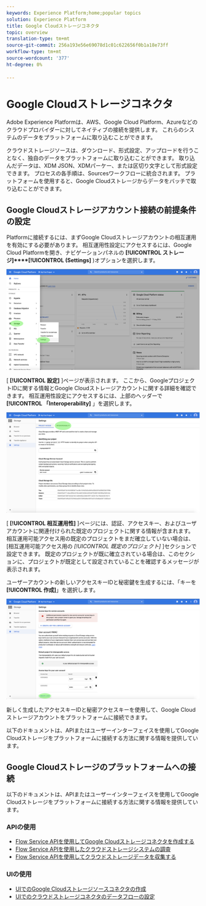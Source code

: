 ```yaml
---
keywords: Experience Platform;home;popular topics
solution: Experience Platform
title: Google Cloudストレージコネクタ
topic: overview
translation-type: tm+mt
source-git-commit: 256a193e56e69078d1c01c622656f0b1a18e73ff
workflow-type: tm+mt
source-wordcount: '377'
ht-degree: 0%

---
```



# Google Cloudストレージコネクタ

Adobe Experience Platformは、AWS、Google Cloud Platform、Azureなどのクラウドプロバイダーに対してネイティブの接続を提供します。 これらのシステムのデータをプラットフォームに取り込むことができます。

クラウドストレージソースは、ダウンロード、形式設定、アップロードを行うことなく、独自のデータをプラットフォームに取り込むことができます。 取り込んだデータは、XDM JSON、XDMパーケー、または区切り文字として形式設定できます。 プロセスの各手順は、Sourcesワークフローに統合されます。 プラットフォームを使用すると、Google Cloudストレージからデータをバッチで取り込むことができます。

## Google Cloudストレージアカウント接続の前提条件の設定

Platformに接続するには、まずGoogle Cloudストレージアカウントの相互運用を有効にする必要があります。 相互運用性設定にアクセスするには、Google Cloud Platformを開き、ナビゲーションパネルの **[!UICONTROL ストレージ]****[!UICONTROL (Settings]** )オプションを選択します。

![](../../images/tutorials/create/google-cloud-storage/nav.png)

[ **[!UICONTROL 設定]** ]ページが表示されます。 ここから、GoogleプロジェクトIDに関する情報とGoogle Cloudストレージアカウントに関する詳細を確認できます。 相互運用性設定にアクセスするには、上部のヘッダーで **[!UICONTROL 「Interoperability]** 」を選択します。

![](../../images/tutorials/create/google-cloud-storage/project-access.png)

[ **[!UICONTROL 相互運用性]** ]ページには、認証、アクセスキー、およびユーザアカウントに関連付けられた既定のプロジェクトに関する情報が含まれます。 相互運用可能アクセス用の既定のプロジェクトをまだ確立していない場合は、[相互運用可能アクセス用の *[!UICONTROL 既定のプロジェクト]* ]セクションで設定できます。 既定のプロジェクトが既に確立されている場合は、このセクションに、プロジェクトが既定として設定されていることを確認するメッセージが表示されます。

ユーザーアカウントの新しいアクセスキーIDと秘密鍵を生成するには、「キーを **[!UICONTROL 作成]**」を選択します。

![](../../images/tutorials/create/google-cloud-storage/interoperability.png)

新しく生成したアクセスキーIDと秘密アクセスキーを使用して、Google Cloudストレージアカウントをプラットフォームに接続できます。

以下のドキュメントは、APIまたはユーザーインターフェイスを使用してGoogle Cloudストレージをプラットフォームに接続する方法に関する情報を提供しています。

## Google Cloudストレージのプラットフォームへの接続

以下のドキュメントは、APIまたはユーザーインターフェイスを使用してGoogle Cloudストレージをプラットフォームに接続する方法に関する情報を提供しています。

### APIの使用

- [Flow Service APIを使用してGoogle Cloudストレージコネクタを作成する](../../tutorials/api/create/cloud-storage/google.md)
- [Flow Service APIを使用したクラウドストレージシステムの調査](../../tutorials/api/explore/cloud-storage.md)
- [Flow Service APIを使用してクラウドストレージデータを収集する](../../tutorials/api/collect/cloud-storage.md)

### UIの使用

- [UIでのGoogle Cloudストレージソースコネクタの作成](../../tutorials/ui/create/cloud-storage/google-cloud-storage.md)
- [UIでのクラウドストレージコネクタのデータフローの設定](../../tutorials/ui/dataflow/batch/cloud-storage.md)